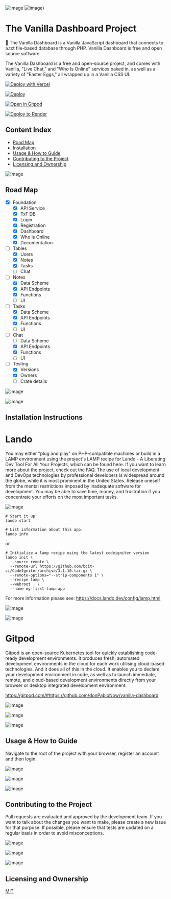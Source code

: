 ![image](https://user-images.githubusercontent.com/6468571/152180948-7c0b5986-8e19-4fb0-8da2-34602d6bb5da.png)
![image](https://user-images.githubusercontent.com/6468571/152597433-1d6a59a3-c5dd-46ca-987b-bce7af193ac0.png))
# The Vanilla Dashboard Project

🍦 The Vanilla Dashboard is a Vanilla JavaScript dashboard that connects to a.txt file-based database through PHP.
Vanilla Dashboard is free and open source software.

The Vanilla Dashboard is a free and open-source project, and comes with Vanilla, "Live Chat," and "Who Is Online"
services baked in, as well as a variety of "Easter Eggs," all wrapped up in a Vanilla CSS UI.

[![Deploy with Vercel](https://vercel.com/button)](https://vercel.com/new/clone?repository-url=https://github.com/donPabloNow/Vanilla-Dashboard)

[![Deploy](https://www.herokucdn.com/deploy/button.svg)](https://www.heroku.com/deploy/?template=https://gitpod.io/#https://github.com/donPabloNow/Vanilla-Dashboard)

[![Open in Gitpod](https://gitpod.io/button/open-in-gitpod.svg)](https://gitpod.io/#https://github.com/donPabloNow/Vanilla-Dashboard)

[![Deploy to Render](https://render.com/images/deploy-to-render-button.svg)](https://render.com/deploy?repo=https://github.com/donPabloNow/Vanilla-Dashboard)

## Content Index

- [Road Map](#Road-Map)
- [Installation](#Installation-Instructions)
- [Usage & How to Guide](#Usage-&-How-to-Guide)
- [Contributing to the Project](#Contributing-to-the-Project)
- [Licensing and Ownership](#Licensing-and-Ownership)

![image](https://user-images.githubusercontent.com/6468571/152177506-be7b0c78-3395-4064-bb39-b949aac924ff.png)

## Road Map

- [x] Foundation
    - [x] API Service
    - [x] TxT DB
    - [x] Login
    - [x] Registration
    - [x] Dashboard
    - [x] Who is Online
    - [x] Documentation
- [ ] Tables
    - [x] Users
    - [x] Notes
    - [x] Tasks
    - [ ] Chat
- [ ] Notes
    - [x] Data Scheme
    - [x] API Endpoints
    - [x] Functions
    - [ ] UI
- [ ] Tasks
    - [x] Data Scheme
    - [x] API Endpoints
    - [x] Functions
    - [ ] UI
- [ ] Chat
    - [ ] Data Scheme
    - [x] API Endpoints
    - [x] Functions
    - [ ] UI
- [ ] Testing
    - [x] Versions
    - [x] Owners
    - [ ] Crate details

![image](https://user-images.githubusercontent.com/6468571/152181888-0b505d28-41c9-4d17-bf4d-9cb3b3411e67.png)

![image](https://user-images.githubusercontent.com/6468571/152180986-20e0beb1-c098-421b-b71a-e8cfc01aa170.png)

## Installation Instructions

# Lando

You may either "plug and play" on PHP-compatible machines or build in a LAMP environment using the project's LAMP recipe
for Lando - A Liberating Dev Tool For All Your Projects, which can be found here. If you want to learn more about the
project, check out the FAQ. The use of local development and DevOps technologies by professional developers is
widespread around the globe, while it is most prominent in the United States. Release oneself from the mental
restrictions imposed by inadequate software for development. You may be able to save time, money, and frustration if you
concentrate your efforts on the most important tasks.

![image](https://user-images.githubusercontent.com/6468571/152177774-25482b2a-f8cd-4f19-a221-97dc29212a2d.png)

```
# Start it up
lando start

# List information about this app.
lando info
```

or

```
# Initialize a lamp recipe using the latest codeigniter version
lando init \
  --source remote \
  --remote-url https://github.com/bcit-ci/CodeIgniter/archive/3.1.10.tar.gz \
  --remote-options="--strip-components 1" \
  --recipe lamp \
  --webroot . \
  --name my-first-lamp-app
```

For more information please see: https://docs.lando.dev/config/lamp.html

![image](https://user-images.githubusercontent.com/6468571/152178164-3cf9d286-6ca2-407e-8f62-50fc4d217a6b.png)

![image](https://user-images.githubusercontent.com/6468571/152181962-33e4e658-5fbc-4b2d-9366-7147e9fabe65.png)

# Gitpod

Gitpod is an open-source Kubernetes tool for quickly establishing code-ready development environments. It produces
fresh, automated development environments in the cloud for each work utilising cloud-based technologies. And it does all
of this in the cloud. It enables you to declare your development environment in code, as well as to launch immediate,
remote, and cloud-based development environments directly from your browser or desktop integrated development
environment.

https://gitpod.com/#https://github.com/donPabloNow/vanilla-dashboard

![image](https://user-images.githubusercontent.com/6468571/152177615-421c1286-33cd-4c38-9f7b-3c486901ba81.png)

![image](https://user-images.githubusercontent.com/6468571/152181932-88f8e56c-b479-478a-8e38-06150cf4ef3e.png)

![image](https://user-images.githubusercontent.com/6468571/152181058-6446dd76-3012-4e9f-b05a-7d86ca5d0872.png)

## Usage & How to Guide

Navigate to the root of the project with your browser, register an account and then login.

![image](https://user-images.githubusercontent.com/6468571/152178601-981f8e64-a22e-4278-89dd-46e2c39ee77f.png)

![image](https://user-images.githubusercontent.com/6468571/152181949-99b9aaa6-586e-4f64-826d-ec7616535d1c.png)

![image](https://user-images.githubusercontent.com/6468571/152181096-2b8db6ac-337c-48be-849b-4bca24e4a39b.png)

## Contributing to the Project

Pull requests are evaluated and approved by the development team. If you want to talk about the changes you want to
make, please create a new issue for that purpose. If possible, please ensure that tests are updated on a regular basis
in order to avoid misconceptions.

![image](https://user-images.githubusercontent.com/6468571/152178640-266dfe32-62c2-4ad2-a2c9-2096af248e18.png)

![image](https://user-images.githubusercontent.com/6468571/152181962-33e4e658-5fbc-4b2d-9366-7147e9fabe65.png)

![image](https://user-images.githubusercontent.com/6468571/152181124-d8d43105-8525-4220-ab91-a4caf933634b.png)

## Licensing and Ownership

[MIT](https://choosealicense.com/licenses/mit/)
